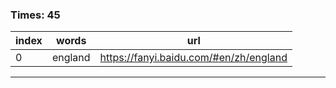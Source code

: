 ### Times: 45
| index | words | url |
| ------------ | ------------ | ------------ |
| 0| england | https://fanyi.baidu.com/#en/zh/england |




------------
